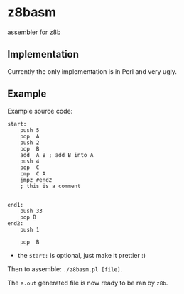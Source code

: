 # z8basm

assembler for z8b

## Implementation

Currently the only implementation is in Perl and very ugly.

## Example

Example source code:
```
start:
    push 5
    pop  A
    push 2
    pop  B
    add  A B ; add B into A 
    push 4
    pop  C
    cmp  C A
    jmpz #end2
    ; this is a comment


end1:
    push 33
    pop B
end2:
    push 1

    pop  B
```

- the `start:` is optional, just make it prettier :)

Then to assemble: `./z8basm.pl [file]`.

The `a.out` generated file is now ready to be ran by `z8b`.
